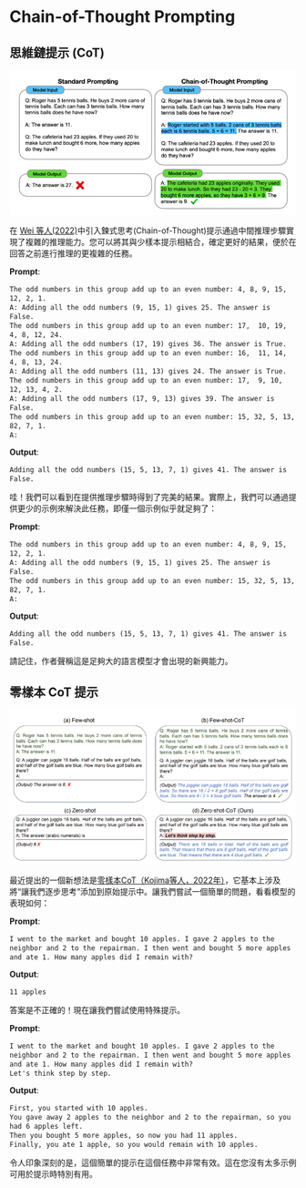 # Chain-of-Thought Prompting

## 思維鏈提示 (CoT)

![](./assets/cot.webp)

在 [Wei 等人(2022)](https://arxiv.org/abs/2201.11903)中引入鍊式思考(Chain-of-Thought)提示通過中間推理步驟實現了複雜的推理能力。您可以將其與少樣本提示相結合，確定更好的結果，便於在回答之前進行推理的更複雜的任務。

**Prompt**:

```console讓我們嘗試以下算術推理示例：
The odd numbers in this group add up to an even number: 4, 8, 9, 15, 12, 2, 1.
A: Adding all the odd numbers (9, 15, 1) gives 25. The answer is False.
The odd numbers in this group add up to an even number: 17,  10, 19, 4, 8, 12, 24.
A: Adding all the odd numbers (17, 19) gives 36. The answer is True.
The odd numbers in this group add up to an even number: 16,  11, 14, 4, 8, 13, 24.
A: Adding all the odd numbers (11, 13) gives 24. The answer is True.
The odd numbers in this group add up to an even number: 17,  9, 10, 12, 13, 4, 2.
A: Adding all the odd numbers (17, 9, 13) gives 39. The answer is False.
The odd numbers in this group add up to an even number: 15, 32, 5, 13, 82, 7, 1. 
A:
```

**Output**:

```console
Adding all the odd numbers (15, 5, 13, 7, 1) gives 41. The answer is False.
```

哇！我們可以看到在提供推理步驟時得到了完美的結果。實際上，我們可以通過提供更少的示例來解決此任務，即僅一個示例似乎就足夠了：


**Prompt**:

```console
The odd numbers in this group add up to an even number: 4, 8, 9, 15, 12, 2, 1.
A: Adding all the odd numbers (9, 15, 1) gives 25. The answer is False.
The odd numbers in this group add up to an even number: 15, 32, 5, 13, 82, 7, 1. 
A:
```

**Output**:

```console
Adding all the odd numbers (15, 5, 13, 7, 1) gives 41. The answer is False.
```

請記住，作者聲稱這是足夠大的語言模型才會出現的新興能力。

## 零樣本 CoT 提示

![](./assets/zero-cot.webp)

最近提出的一個新想法是[零樣本CoT（Kojima等人，2022年）](https://arxiv.org/abs/2205.11916)，它基本上涉及將“讓我們逐步思考”添加到原始提示中。讓我們嘗試一個簡單的問題，看看模型的表現如何：

**Prompt**:

```console
I went to the market and bought 10 apples. I gave 2 apples to the neighbor and 2 to the repairman. I then went and bought 5 more apples and ate 1. How many apples did I remain with?
```

**Output**:

```console
11 apples
```

答案是不正確的！現在讓我們嘗試使用特殊提示。

**Prompt**:

```console
I went to the market and bought 10 apples. I gave 2 apples to the neighbor and 2 to the repairman. I then went and bought 5 more apples and ate 1. How many apples did I remain with?
Let's think step by step.
```

**Output**:

```console
First, you started with 10 apples.
You gave away 2 apples to the neighbor and 2 to the repairman, so you had 6 apples left.
Then you bought 5 more apples, so now you had 11 apples.
Finally, you ate 1 apple, so you would remain with 10 apples.
```

令人印象深刻的是，這個簡單的提示在這個任務中非常有效。這在您沒有太多示例可用於提示時特別有用。
